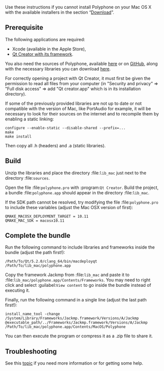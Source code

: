 Use these instructions if you cannot install Polyphone on your Mac OS X with the available installers in the section “[Download](download)”.


## Prerequisite


The following applications are required:

* Xcode (available in the Apple Store),
* <a href="https://www.qt.io/download-open-source" target="_blank">Qt Creator with its framework</a>.

You also need the sources of Polyphone, available <a href="download" target="_blank">here</a> or on <a href="https://github.com/davy7125/polyphone" target="_blank">GitHub</a>, along with the necessary libraries you can download [here](files/lib_mac.zip).

For correctly opening a project with Qt Creator, it must first be given the permission to read all files from your computer (in "Security and privacy" => "Full disk access" => add "Qt creator.app" which is in its installation directory).

If some of the previously provided libraries are not up to date or not compatible with the version of Mac, like PortAudio for example, it will be necessary to look for their sources on the internet and to recompile them by enabling a static linking:
```
configure --enable-static --disable-shared --prefix=...
make
make install
```
Then copy all .h (headers) and .a (static libraries).


## Build


Unzip the libraries and place the directory :file:`lib_mac` just next to the directory :file:`sources`.

Open the file :file:`polyphone.pro` with :program:`Qt Creator`.
Build the project, a bundle :file:`polyphone.app` should appear in the directory :file:`lib_mac`.

If the SDK path cannot be resolved, try modifying the file :file:`polyphone.pro` to include these variables (adjust the Mac OSX version of first):

```
QMAKE_MACOSX_DEPLOYMENT_TARGET = 10.11
QMAKE_MAC_SDK = macosx10.11
```

## Complete the bundle


Run the following command to include libraries and frameworks inside the bundle (adjust the path first!):

```
/Path/To/Qt/5.2.0/clang_64/bin/macdeployqt /Path/To/lib_mac/polyphone.app
```

Copy the framework Jackmp from :file:`lib_mac` and paste it to :file:`lib_mac/polyphone.app/Contents/Frameworks`.
You may need to right click and select :guilabel:`View content` to go inside the bundle instead of executing it.

Finally, run the following command in a single line (adjust the last path first!):

```
install_name_tool -change /System/Library/Frameworks/Jackmp.framework/Versions/A/Jackmp @executable_path/../Frameworks/Jackmp.framework/Versions/A/Jackmp /Path/To/lib_mac/polyphone.app/Contents/MacOS/Polyphone
```

You can then execute the program or compress it as a .zip file to share it.


## Troubleshooting


See this [topic](forum/support-bug-reports/8-success-build-polyphone-on-osx-10-11-6-qt-5-7) if you need more information or for getting some help.
